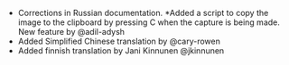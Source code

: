 * Corrections in Russian documentation.
*Added a script to copy the image to the clipboard by pressing C when the capture is being made. New feature by @adil-adysh
* Added Simplified Chinese translation by @cary-rowen
* Added finnish translation by Jani Kinnunen @jkinnunen
